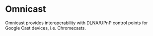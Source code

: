 # Omnicast

Omnicast provides interoperability with DLNA/UPnP control points for
Google Cast devices, i.e. Chromecasts.
